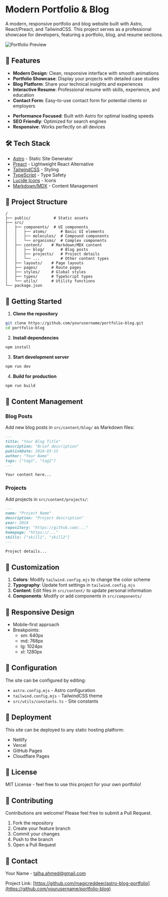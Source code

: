 # Modern Portfolio & Blog

A modern, responsive portfolio and blog website built with Astro, React/Preact, and TailwindCSS. This project serves as a professional showcase for developers, featuring a portfolio, blog, and resume sections.

![Portfolio Preview](preview.png)

## 🚀 Features

- **Modern Design**: Clean, responsive interface with smooth animations
- **Portfolio Showcase**: Display your projects with detailed case studies
- **Blog Platform**: Share your technical insights and experiences
- **Interactive Resume**: Professional resume with skills, experience, and education
- **Contact Form**: Easy-to-use contact form for potential clients or employers
<!-- - **Dark/Light Mode**: Comfortable viewing in any lighting condition -->
- **Performance Focused**: Built with Astro for optimal loading speeds
- **SEO Friendly**: Optimized for search engines
- **Responsive**: Works perfectly on all devices

## 🛠️ Tech Stack

- [Astro](https://astro.build) - Static Site Generator
- [Preact](https://preactjs.com/) - Lightweight React Alternative
- [TailwindCSS](https://tailwindcss.com) - Styling
- [TypeScript](https://www.typescriptlang.org/) - Type Safety
- [Lucide Icons](https://lucide.dev/) - Icons
- [Markdown/MDX](https://mdxjs.com/) - Content Management

## 📂 Project Structure

```
/
├── public/          # Static assets
├── src/
│   ├── components/  # UI components
│   │   ├── atoms/      # Basic UI elements
│   │   ├── molecules/  # Compound components
│   │   └── organisms/  # Complex components
│   ├── content/    # Markdown/MDX content
│   │   ├── blog/       # Blog posts
│   │   ├── projects/   # Project details
│   │   └── ...         # Other content types
│   ├── layouts/    # Page layouts
│   ├── pages/      # Route pages
│   ├── styles/     # Global styles
│   ├── types/      # TypeScript types
│   └── utils/      # Utility functions
└── package.json
```

## 🚀 Getting Started

1. **Clone the repository**

```bash
git clone https://github.com/yourusername/portfolio-blog.git
cd portfolio-blog
```

2. **Install dependencies**

```bash
npm install
```

3. **Start development server**

```bash
npm run dev
```

4. **Build for production**

```bash
npm run build
```

## 📝 Content Management

### Blog Posts

Add new blog posts in `src/content/blog/` as Markdown files:

```markdown
---
title: "Your Blog Title"
description: "Brief description"
publishDate: 2024-03-15
author: "Your Name"
tags: ["tag1", "tag2"]
---

Your content here...
```

### Projects

Add projects in `src/content/projects/`:

```markdown
---
name: "Project Name"
description: "Project description"
year: 2024
repository: "https://github.com/..."
homepage: "https://..."
skills: ["skill1", "skill2"]
---

Project details...
```

## 🎨 Customization

1. **Colors**: Modify `tailwind.config.mjs` to change the color scheme
2. **Typography**: Update font settings in `tailwind.config.mjs`
3. **Content**: Edit files in `src/content/` to update personal information
4. **Components**: Modify or add components in `src/components/`

## 📱 Responsive Design

- Mobile-first approach
- Breakpoints:
  - sm: 640px
  - md: 768px
  - lg: 1024px
  - xl: 1280px

## 🔧 Configuration

The site can be configured by editing:

- `astro.config.mjs` - Astro configuration
- `tailwind.config.mjs` - TailwindCSS theme
- `src/utils/constants.ts` - Site constants

## 🚀 Deployment

This site can be deployed to any static hosting platform:

- Netlify
- Vercel
- GitHub Pages
- Cloudflare Pages

## 📄 License

MIT License - feel free to use this project for your own portfolio!

## 🤝 Contributing

Contributions are welcome! Please feel free to submit a Pull Request.

1. Fork the repository
2. Create your feature branch
3. Commit your changes
4. Push to the branch
5. Open a Pull Request

## 📧 Contact

Your Name - [talha.ahmed@gmail.com](mailto:talha.ahmed@gmail.com)

Project Link: [https://github.com/magicreddeer/astro-blog-portfolio](https://github.com/yourusername/portfolio-blog)
